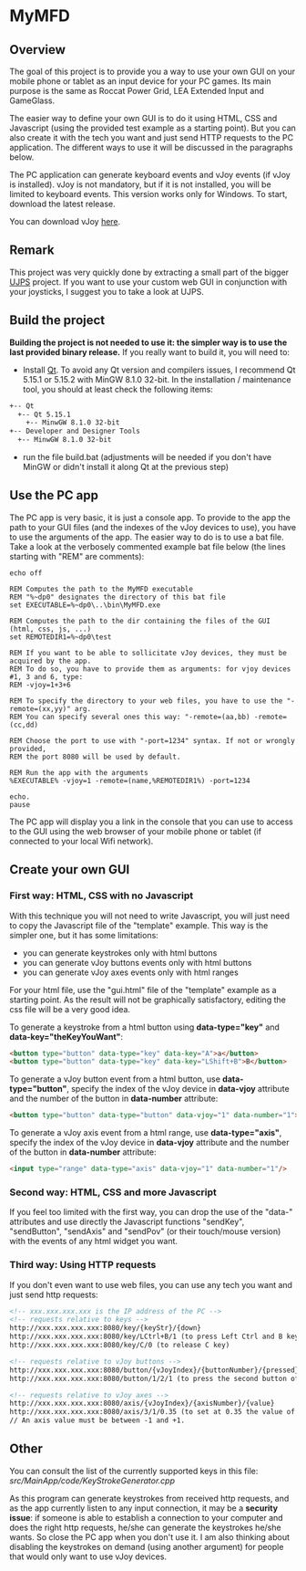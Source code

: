 # MyMFD
## Overview

The goal of this project is to provide you a way to use your own GUI on your mobile phone or tablet as an input device for your PC games. Its main purpose is the same as Roccat Power Grid, LEA Extended Input and GameGlass.

The easier way to define your own GUI is to do it using HTML, CSS and Javascript (using the provided test example as a starting point). But you can also create it with the tech you want and just send HTTP requests to the PC application. The different ways to use it will be discussed in the paragraphs below.

The PC application can generate keyboard events and vJoy events (if vJoy is installed). vJoy is not mandatory, but if it is not installed, you will be limited to keyboard events. This version works only for Windows. To start, download the latest release.

You can download vJoy [here](http://vjoystick.sourceforge.net/site/index.php/download-a-install/download).


## Remark

This project was very quickly done by extracting a small part of the bigger [UJPS](https://github.com/3noix/UJPS) project. If you want to use your custom web GUI in conjunction with your joysticks, I suggest you to take a look at UJPS.


## Build the project

<b>Building the project is not needed to use it: the simpler way is to use the last provided binary release.</b> If you really want to build it, you will need to:
- Install [Qt](https://www.qt.io/download-qt-installer/). To avoid any Qt version and compilers issues, I recommend Qt 5.15.1 or 5.15.2 with MinGW 8.1.0 32-bit. In the installation / maintenance tool, you should at least check the following items:
```bash
+-- Qt
  +-- Qt 5.15.1
    +-- MinwGW 8.1.0 32-bit
+-- Developer and Designer Tools
  +-- MinwGW 8.1.0 32-bit
```
- run the file build.bat (adjustments will be needed if you don't have MinGW or didn't install it along Qt at the previous step)


## Use the PC app

The PC app is very basic, it is just a console app. To provide to the app the path to your GUI files (and the indexes of the vJoy devices to use), you have to use the arguments of the app. The easier way to do is to use a bat file. Take a look at the verbosely commented example bat file below (the lines starting with "REM" are comments):


```Bat
echo off

REM Computes the path to the MyMFD executable
REM "%~dp0" designates the directory of this bat file
set EXECUTABLE=%~dp0\..\bin\MyMFD.exe

REM Computes the path to the dir containing the files of the GUI (html, css, js, ...)
set REMOTEDIR1=%~dp0\test

REM If you want to be able to sollicitate vJoy devices, they must be acquired by the app.
REM To do so, you have to provide them as arguments: for vjoy devices #1, 3 and 6, type:
REM -vjoy=1+3+6

REM To specify the directory to your web files, you have to use the "-remote=(xx,yy)" arg.
REM You can specify several ones this way: "-remote=(aa,bb) -remote=(cc,dd)

REM Choose the port to use with "-port=1234" syntax. If not or wrongly provided,
REM the port 8080 will be used by default.

REM Run the app with the arguments
%EXECUTABLE% -vjoy=1 -remote=(name,%REMOTEDIR1%) -port=1234

echo.
pause
```

The PC app will display you a link in the console that you can use to access to the GUI using the web browser of your mobile phone or tablet (if connected to your local Wifi network).


## Create your own GUI

### First way: HTML, CSS with no Javascript

With this technique you will not need to write Javascript, you will just need to copy the Javascript file of the "template" example. This way is the simpler one, but it has some limitations:
- you can generate keystrokes only with html buttons
- you can generate vJoy buttons events only with html buttons
- you can generate vJoy axes events only with html ranges


For your html file, use the "gui.html" file of the "template" example as a starting point. As the result will not be graphically satisfactory, editing the css file will be a very good idea.


To generate a keystroke from a html button using **data-type="key"** and **data-key="theKeyYouWant"**:
```Html
<button type="button" data-type="key" data-key="A">a</button>
<button type="button" data-type="key" data-key="LShift+B">B</button>
```

To generate a vJoy button event from a html button, use **data-type="button"**, specify the index of the vJoy device in **data-vjoy** attribute and the number of the button in **data-number** attribute:
```Html
<button type="button" data-type="button" data-vjoy="1" data-number="1">1</button>
```

To generate a vJoy axis event from a html range, use **data-type="axis"**, specify the index of the vJoy device in **data-vjoy** attribute and the number of the button in **data-number** attribute:
```Html
<input type="range" data-type="axis" data-vjoy="1" data-number="1"/>
```



### Second way: HTML, CSS and more Javascript

If you feel too limited with the first way, you can drop the use of the "data-" attributes and use directly the Javascript functions "sendKey", "sendButton", "sendAxis" and "sendPov" (or their touch/mouse version) with the events of any html widget you want.


### Third way: Using HTTP requests

If you don't even want to use web files, you can use any tech you want and just send http requests:
```Html
<!-- xxx.xxx.xxx.xxx is the IP address of the PC -->
<!-- requests relative to keys -->
http://xxx.xxx.xxx.xxx:8080/key/{keyStr}/{down}
http://xxx.xxx.xxx.xxx:8080/key/LCtrl+B/1 (to press Left Ctrl and B keys)
http://xxx.xxx.xxx.xxx:8080/key/C/0 (to release C key)

<!-- requests relative to vJoy buttons -->
http://xxx.xxx.xxx.xxx:8080/button/{vJoyIndex}/{buttonNumber}/{pressed}
http://xxx.xxx.xxx.xxx:8080/button/1/2/1 (to press the second button of vJoy device #1)

<!-- requests relative to vJoy axes -->
http://xxx.xxx.xxx.xxx:8080/axis/{vJoyIndex}/{axisNumber}/{value}
http://xxx.xxx.xxx.xxx:8080/axis/3/1/0.35 (to set at 0.35 the value of the first axis of vJoy device #3)
// An axis value must be between -1 and +1.
```



## Other

You can consult the list of the currently supported keys in this file: *src/MainApp/code/KeyStrokeGenerator.cpp*

As this program can generate keystrokes from received http requests, and as the app currently listen to any input connection, it may be a **security issue**: if someone is able to establish a connection to your computer and does the right http requests, he/she can generate the keystrokes he/she wants. So close the PC app when you don't use it. I am also thinking about disabling the keystrokes on demand (using another argument) for people that would only want to use vJoy devices.